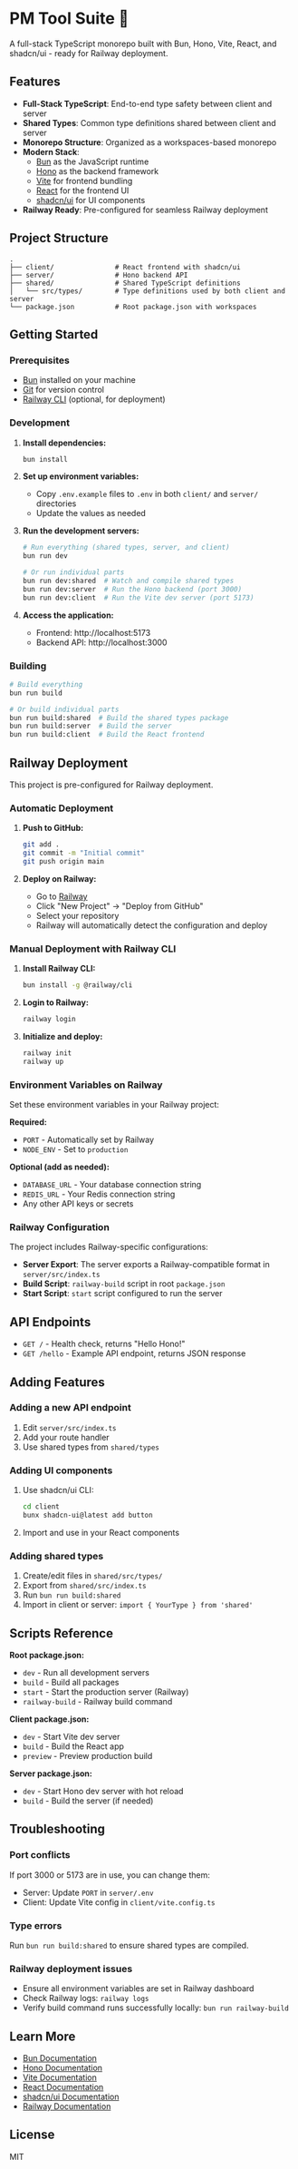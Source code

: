 # PM Tool Suite 🚀

A full-stack TypeScript monorepo built with Bun, Hono, Vite, React, and shadcn/ui - ready for Railway deployment.

## Features

- **Full-Stack TypeScript**: End-to-end type safety between client and server
- **Shared Types**: Common type definitions shared between client and server
- **Monorepo Structure**: Organized as a workspaces-based monorepo
- **Modern Stack**:
  - [Bun](https://bun.sh) as the JavaScript runtime
  - [Hono](https://hono.dev) as the backend framework
  - [Vite](https://vitejs.dev) for frontend bundling
  - [React](https://react.dev) for the frontend UI
  - [shadcn/ui](https://ui.shadcn.com) for UI components
- **Railway Ready**: Pre-configured for seamless Railway deployment

## Project Structure

```
.
├── client/               # React frontend with shadcn/ui
├── server/               # Hono backend API
├── shared/               # Shared TypeScript definitions
│   └── src/types/        # Type definitions used by both client and server
└── package.json          # Root package.json with workspaces
```

## Getting Started

### Prerequisites

- [Bun](https://bun.sh) installed on your machine
- [Git](https://git-scm.com) for version control
- [Railway CLI](https://docs.railway.app/reference/cli) (optional, for deployment)

### Development

1. **Install dependencies:**
   ```bash
   bun install
   ```

2. **Set up environment variables:**
   - Copy `.env.example` files to `.env` in both `client/` and `server/` directories
   - Update the values as needed

3. **Run the development servers:**
   ```bash
   # Run everything (shared types, server, and client)
   bun run dev

   # Or run individual parts
   bun run dev:shared  # Watch and compile shared types
   bun run dev:server  # Run the Hono backend (port 3000)
   bun run dev:client  # Run the Vite dev server (port 5173)
   ```

4. **Access the application:**
   - Frontend: http://localhost:5173
   - Backend API: http://localhost:3000

### Building

```bash
# Build everything
bun run build

# Or build individual parts
bun run build:shared  # Build the shared types package
bun run build:server  # Build the server
bun run build:client  # Build the React frontend
```

## Railway Deployment

This project is pre-configured for Railway deployment.

### Automatic Deployment

1. **Push to GitHub:**
   ```bash
   git add .
   git commit -m "Initial commit"
   git push origin main
   ```

2. **Deploy on Railway:**
   - Go to [Railway](https://railway.app)
   - Click "New Project" → "Deploy from GitHub"
   - Select your repository
   - Railway will automatically detect the configuration and deploy

### Manual Deployment with Railway CLI

1. **Install Railway CLI:**
   ```bash
   bun install -g @railway/cli
   ```

2. **Login to Railway:**
   ```bash
   railway login
   ```

3. **Initialize and deploy:**
   ```bash
   railway init
   railway up
   ```

### Environment Variables on Railway

Set these environment variables in your Railway project:

**Required:**
- `PORT` - Automatically set by Railway
- `NODE_ENV` - Set to `production`

**Optional (add as needed):**
- `DATABASE_URL` - Your database connection string
- `REDIS_URL` - Your Redis connection string
- Any other API keys or secrets

### Railway Configuration

The project includes Railway-specific configurations:

- **Server Export**: The server exports a Railway-compatible format in `server/src/index.ts`
- **Build Script**: `railway-build` script in root `package.json`
- **Start Script**: `start` script configured to run the server

## API Endpoints

- `GET /` - Health check, returns "Hello Hono!"
- `GET /hello` - Example API endpoint, returns JSON response

## Adding Features

### Adding a new API endpoint

1. Edit `server/src/index.ts`
2. Add your route handler
3. Use shared types from `shared/types`

### Adding UI components

1. Use shadcn/ui CLI:
   ```bash
   cd client
   bunx shadcn-ui@latest add button
   ```

2. Import and use in your React components

### Adding shared types

1. Create/edit files in `shared/src/types/`
2. Export from `shared/src/index.ts`
3. Run `bun run build:shared`
4. Import in client or server: `import { YourType } from 'shared'`

## Scripts Reference

**Root package.json:**
- `dev` - Run all development servers
- `build` - Build all packages
- `start` - Start the production server (Railway)
- `railway-build` - Railway build command

**Client package.json:**
- `dev` - Start Vite dev server
- `build` - Build the React app
- `preview` - Preview production build

**Server package.json:**
- `dev` - Start Hono dev server with hot reload
- `build` - Build the server (if needed)

## Troubleshooting

### Port conflicts
If port 3000 or 5173 are in use, you can change them:
- Server: Update `PORT` in `server/.env`
- Client: Update Vite config in `client/vite.config.ts`

### Type errors
Run `bun run build:shared` to ensure shared types are compiled.

### Railway deployment issues
- Ensure all environment variables are set in Railway dashboard
- Check Railway logs: `railway logs`
- Verify build command runs successfully locally: `bun run railway-build`

## Learn More

- [Bun Documentation](https://bun.sh/docs)
- [Hono Documentation](https://hono.dev/docs)
- [Vite Documentation](https://vitejs.dev/guide/)
- [React Documentation](https://react.dev/learn)
- [shadcn/ui Documentation](https://ui.shadcn.com/docs)
- [Railway Documentation](https://docs.railway.app)

## License

MIT